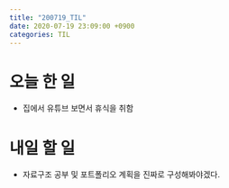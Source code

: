 ```yaml
---
title: "200719_TIL"
date: 2020-07-19 23:09:00 +0900
categories: TIL
---
```


# 오늘 한 일
* 집에서 유튜브 보면서 휴식을 취함
# 내일 할 일
* 자료구조 공부 및 포트폴리오 계획을 진짜로 구성해봐야겠다.